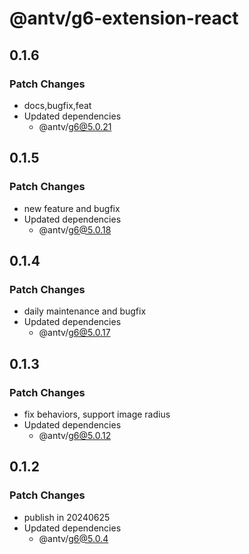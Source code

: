 # @antv/g6-extension-react

## 0.1.6

### Patch Changes

- docs,bugfix,feat
- Updated dependencies
  - @antv/g6@5.0.21

## 0.1.5

### Patch Changes

- new feature and bugfix
- Updated dependencies
  - @antv/g6@5.0.18

## 0.1.4

### Patch Changes

- daily maintenance and bugfix
- Updated dependencies
  - @antv/g6@5.0.17

## 0.1.3

### Patch Changes

- fix behaviors, support image radius
- Updated dependencies
  - @antv/g6@5.0.12

## 0.1.2

### Patch Changes

- publish in 20240625
- Updated dependencies
  - @antv/g6@5.0.4
